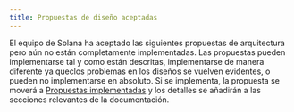 ```yaml
---
title: Propuestas de diseño aceptadas
---
```


El equipo de Solana ha aceptado las siguientes propuestas de arquitectura pero aún no están completamente implementadas. Las propuestas pueden implementarse tal y como están descritas, implementarse de manera diferente ya queclos problemas en los diseños se vuelven evidentes, o pueden no implementarse en absoluto. Si se implementa, la propuesta se moverá a [Propuestas implementadas](../implemented-proposals/implemented-proposals.md) y los detalles se añadirán a las secciones relevantes de la documentación.
